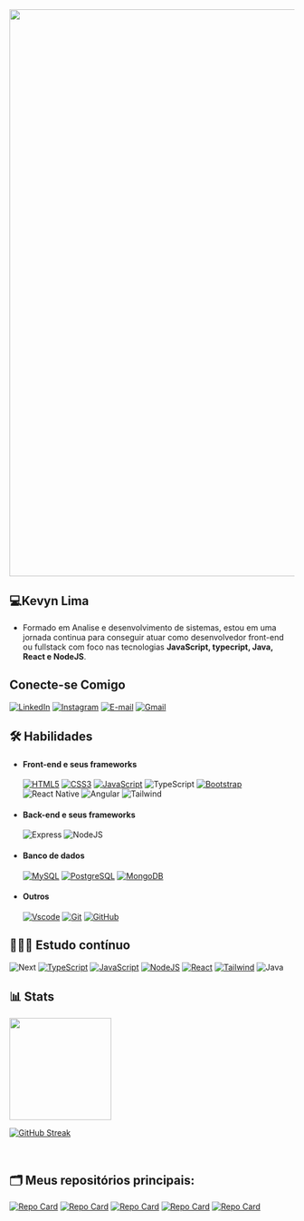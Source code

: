 <!--
**Kevyn-Lima/Kevyn-Lima** is a ✨ _special_ ✨ repository because its `README.md` (this file) appears on your GitHub profile.

Here are some ideas to get you started:

- 🔭 I’m currently working on ...
- 🌱 I’m currently learning ...
- 👯 I’m looking to collaborate on ...
- 🤔 I’m looking for help with ...
- 💬 Ask me about ...
- 📫 How to reach me: ...
- 😄 Pronouns: ...
- ⚡ Fun fact: ...
-->

<img src="https://capsule-render.vercel.app/api?type=waving&height=300&color=242b96&text=FullStack%20|%20FrontEnd&textBg=false&fontColor=ffff" width="1000" style="vertical-align: middle;">
 
## 💻Kevyn Lima
- Formado em Analise e desenvolvimento de sistemas, estou em uma jornada continua para conseguir atuar como desenvolvedor front-end ou fullstack com foco nas tecnologias **JavaScript, typecript, Java, React e NodeJS**.
##

## Conecte-se Comigo

[![LinkedIn](https://img.shields.io/badge/LinkedIn-0D1117?style=for-the-badge&logo=linkedin&logoColor=242b96)](https://www.linkedin.com/in/kevyn-lima-silva/)
[![Instagram](https://img.shields.io/badge/-Instagram-0D1117?style=for-the-badge&logo=instagram&logoColor=242b96)](https://www.instagram.com/kevyn_ls/)
[![E-mail](https://img.shields.io/badge/-Email-0D1117?style=for-the-badge&logo=microsoft-outlook&logoColor=007BFF)](mailto:kevynlimasilva1@outlook.com)
[![Gmail](https://img.shields.io/badge/Gmail-0D1117?style=for-the-badge&logo=gmail&logoColor=red)](mailto:kevynlimasilva1@gmail.com)

## 🛠️ Habilidades

- #### Front-end e seus frameworks

  [![HTML5](https://img.shields.io/badge/HTML5-0D1117?style=for-the-badge&logo=html5&logoColor=orange)](https://html5up.net)
  [![CSS3](https://img.shields.io/badge/CSS3-0D1117?style=for-the-badge&logo=css3&logoColor=blue)](https://css3.com)
  [![JavaScript](https://img.shields.io/badge/JavaScript-0D1117?style=for-the-badge&logo=javascript&logoColor=F7DF1E)](https://www.javascript.com)
  ![TypeScript](https://img.shields.io/badge/TypeScript-0D1117?style=for-the-badge&logo=typescript&logoColor)
  [![Bootstrap](https://img.shields.io/badge/-boostrap-0D1117?style=for-the-badge&logo=bootstrap&labelColor=0D1117)](https://getbootstrap.com)
  ![React Native](https://img.shields.io/badge/React_Native-0D1117?style=for-the-badge&logo=react&logoColor=61DAFB)
  ![Angular](https://img.shields.io/badge/Angular-0D1117?style=for-the-badge&logo=angular&logoColor=red)
  ![Tailwind](https://img.shields.io/badge/tailwindcss-0D1117.svg?style=for-the-badge&logo=tailwind-css&logoColor)

- #### Back-end e seus frameworks

  ![Express](https://img.shields.io/badge/express.js-0D1117.svg?style=for-the-badge&logo=express&logoColor=%2361DAFB)
  ![NodeJS](https://img.shields.io/badge/node.js-0D1117?style=for-the-badge&logo=node.js&logoColor)

- #### Banco de dados
  [![MySQL](https://img.shields.io/badge/MySQL-0D1117?style=for-the-badge&logo=mysql&logoColor)](https://www.mysql.com)
  [![PostgreSQL](https://img.shields.io/badge/PostgreSQL-0D1117?style=for-the-badge&logo=postgresql)](https://www.postgresql.org)
  [![MongoDB](https://img.shields.io/badge/MongoDB-0D1117?style=for-the-badge&logo=mongodb&logoColor=%234ea94b.svg)](https://www.mongodb.com)
- #### Outros
  [![Vscode](https://img.shields.io/badge/Vscode-0D1117?style=for-the-badge&logo=visual-studio-code&logoColor=007ACC)](https://code.visualstudio.com)
  [![Git](https://img.shields.io/badge/GIT-0D1117?style=for-the-badge&logo=git&logoColor=E44C30)](https://git-scm.com)
  [![GitHub](https://img.shields.io/badge/GitHub-0D1117?style=for-the-badge&logo=github&logoColor=white)](https://github.com/kevynfirst)

## 👨🏻‍💻 Estudo contínuo

![Next](https://img.shields.io/badge/Next-0D1117?style=for-the-badge&logo=next.js&logoColor)
[![TypeScript](https://img.shields.io/badge/TypeScript-0D1117?style=for-the-badge&logo=typescript&logoColor)](https://www.typescriptlang.org)
[![JavaScript](https://img.shields.io/badge/JavaScript-0D1117?style=for-the-badge&logo=javascript&logoColor=F7DF1E)](https://www.javascript.com)
[![NodeJS](https://img.shields.io/badge/node.js-0D1117?style=for-the-badge&logo=node.js&logoColor)](https://nodejs.org/en)
[![React](https://img.shields.io/badge/React-0D1117?style=for-the-badge&logo=react&logoColor=61DAFB)](https://pt-br.legacy.reactjs.org)
[![Tailwind](https://img.shields.io/badge/tailwindcss-0D1117.svg?style=for-the-badge&logo=tailwind-css&logoColor)](https://tailwindcss.com)
![Java](https://img.shields.io/badge/java-0D1117.svg?style=for-the-badge&logo=openjdk&logoColor)

##

## 📊 Stats

<img height="180em" src="https://github-readme-stats.vercel.app/api/top-langs/?username=kevyn-lima&layout=compact&langs_count=6&bg_color=0D1117&title_color=fff&text_color=FFF"/>

[![GitHub Streak](https://streak-stats.demolab.com/?user=kevyn-lima&theme=rising-sun&background=0D1117&border=FFF&dates=e38a44)](https://git.io/streak-stats)

<br>

## 🗂️ Meus repositórios principais:

[![Repo Card](https://github-readme-stats.vercel.app/api/pin/?username=kevyn-lima&repo=fullstack&bg_color=0D1117&border_color=FFF&show_icons=true&icon_color=30A3DC&title_color=FFF&text_color=FFF)](https://github.com/kevyn-lima/fullstack)
[![Repo Card](https://github-readme-stats.vercel.app/api/pin/?username=kevyn-lima&repo=realRedes&bg_color=0D1117&border_color=FFF&show_icons=true&icon_color=30A3DC&title_color=FFF&text_color=FFF)](https://github.com/kevyn-lima/realRedes)
[![Repo Card](https://github-readme-stats.vercel.app/api/pin/?username=kevyn-lima&repo=Ecommerce&bg_color=0D1117&border_color=FFF&show_icons=true&icon_color=30A3DC&title_color=FFF&text_color=FFF)](https://github.com/kevyn-lima/Ecommerce)
[![Repo Card](https://github-readme-stats.vercel.app/api/pin/?username=kevyn-lima&repo=projetoBlogging&bg_color=0D1117&border_color=FFF&show_icons=true&icon_color=30A3DC&title_color=FFF&text_color=FFF)](https://github.com/kevyn-lima/projetoBlogging)
[![Repo Card](https://github-readme-stats.vercel.app/api/pin/?username=kevyn-lima&repo=lojaGamer&bg_color=0D1117&border_color=FFF&show_icons=true&icon_color=30A3DC&title_color=FFF&text_color=FFF)](https://github.com/kevyn-lima/lojaGamer)

##

